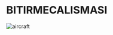 # BITIRMECALISMASI
 
![aircraft](https://github.com/user-attachments/assets/f28fe35f-30e5-40ee-a7e2-c2b9ae480fb4)

